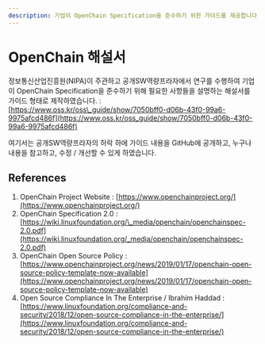 ```yaml
---
description: 기업이 OpenChain Specification을 준수하기 위한 가이드를 제공합니다.
---
```


# OpenChain 해설서

정보통신산업진흥원\(NIPA\)이 주관하고 공개SW역량프라자에서 연구를 수행하여 기업이 OpenChain Specification을 준수하기 위해 필요한 사항들을 설명하는 해설서를 가이드 형태로 제작하였습니다. : [https://www.oss.kr/oss\_guide/show/7050bff0-d06b-43f0-99a6-9975afcd486f](https://www.oss.kr/oss_guide/show/7050bff0-d06b-43f0-99a6-9975afcd486f)

여기서는 공개SW역량프라자의 허락 하에 가이드 내용을 GitHub에 공개하고, 누구나 내용을 참고하고, 수정 / 개선할 수 있게 하였습니다.

## References

1. OpenChain Project Website : [https://www.openchainproject.org/](https://www.openchainproject.org/)
2. OpenChain Specification 2.0 : [https://wiki.linuxfoundation.org/\_media/openchain/openchainspec-2.0.pdf](https://wiki.linuxfoundation.org/_media/openchain/openchainspec-2.0.pdf)
3. OpenChain Open Source Policy : [https://www.openchainproject.org/news/2019/01/17/openchain-open-source-policy-template-now-available](https://www.openchainproject.org/news/2019/01/17/openchain-open-source-policy-template-now-available)
4. Open Source Compliance In The Enterprise / Ibrahim Haddad : [https://www.linuxfoundation.org/compliance-and-security/2018/12/open-source-compliance-in-the-enterprise/](https://www.linuxfoundation.org/compliance-and-security/2018/12/open-source-compliance-in-the-enterprise/)


